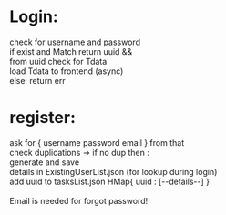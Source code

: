 # Login:

<p>
check for username and password <br>
if exist and Match return uuid && <br>
from uuid check for Tdata <br>
load Tdata to frontend (async) <br>
else: return err <br>
</p>

# register:

<p>
ask for { username password email } from that <br>
check duplications  -> if no dup then : <br>
generate <uuid> and <Time of creation> save <br>
details in ExistingUserList.json (for lookup during login) <br>
add uuid to tasksList.json HMap{ uuid : [--details--] } <br>
<br>
Email is needed for forgot password! <br>
</p>
